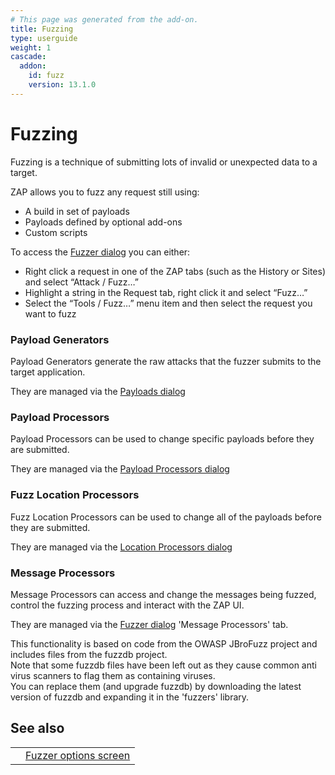 ```yaml
---
# This page was generated from the add-on.
title: Fuzzing
type: userguide
weight: 1
cascade:
  addon:
    id: fuzz
    version: 13.1.0
---
```


# Fuzzing

Fuzzing is a technique of submitting lots of invalid or unexpected data to a target.

ZAP allows you to fuzz any request still using:

- A build in set of payloads
- Payloads defined by optional add-ons
- Custom scripts

To access the [Fuzzer dialog](/docs/desktop/addons/fuzzer/dialogue/) you can either:

- Right click a request in one of the ZAP tabs (such as the History or Sites) and select “Attack / Fuzz…”
- Highlight a string in the Request tab, right click it and select “Fuzz…”
- Select the “Tools / Fuzz…” menu item and then select the request you want to fuzz

### Payload Generators

Payload Generators generate the raw attacks that the fuzzer submits to the target application.

They are managed via the [Payloads dialog](/docs/desktop/addons/fuzzer/payloads/)

### Payload Processors

Payload Processors can be used to change specific payloads before they are submitted.

They are managed via the [Payload Processors dialog](/docs/desktop/addons/fuzzer/processors/)

### Fuzz Location Processors

Fuzz Location Processors can be used to change all of the payloads before they are submitted.

They are managed via the [Location Processors dialog](/docs/desktop/addons/fuzzer/locations/)

### Message Processors

Message Processors can access and change the messages being fuzzed, control the fuzzing process and interact with the ZAP UI.

They are managed via the [Fuzzer dialog](/docs/desktop/addons/fuzzer/dialogue/) 'Message Processors' tab.

This functionality is based on code from the OWASP JBroFuzz project and includes files from the fuzzdb project.  
Note that some fuzzdb files have been left out as they cause common anti virus scanners to flag them as containing viruses.  
You can replace them (and upgrade fuzzdb) by downloading the latest version of fuzzdb and expanding it in the 'fuzzers' library.

## See also

|     |                                                               |
| --- | ------------------------------------------------------------- |
|     | [Fuzzer options screen](/docs/desktop/addons/fuzzer/options/) |
